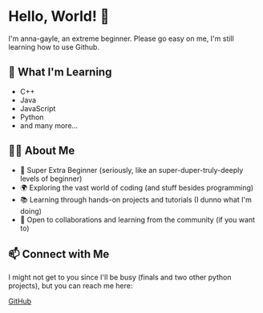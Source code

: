# Hello, World! 👋

I'm anna-gayle, an extreme beginner. Please go easy on me, I'm still learning how to use Github.

## 🌱 What I'm Learning

- C++
- Java
- JavaScript
- Python
- and many more...

## 👩‍💻 About Me

- 🚀 Super Extra Beginner (seriously, like an super-duper-truly-deeply levels of beginner)
- 🌍 Exploring the vast world of coding (and stuff besides programming)
- 📚 Learning through hands-on projects and tutorials (I dunno what I'm doing)
- 🤝 Open to collaborations and learning from the community (if you want to)

## 📫 Connect with Me

I might not get to you since I'll be busy (finals and two other python projects), but you can reach me here:

[GitHub](https://github.com/anna-gayle)
